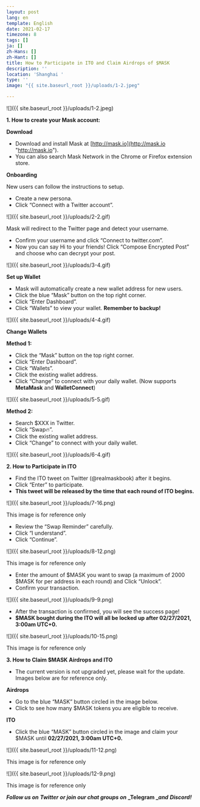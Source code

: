 ```yaml
---
layout: post
lang: en
template: English
date: 2021-02-17
timezone: 8
tags: []
ja: []
zh-Hans: []
zh-Hant: []
title: How to Participate in ITO and Claim Airdrops of $MASK
description: ''
location: 'Shanghai '
type: ''
image: "{{ site.baseurl_root }}/uploads/1-2.jpeg"

---
```

![]({{ site.baseurl_root }}/uploads/1-2.jpeg)

**1. How to create your Mask account:**

**Download**

* Download and install Mask at [http://mask.io](http://mask.io "http://mask.io").
* You can also search Mask Network in the Chrome or Firefox extension store.

**Onboarding**

New users can follow the instructions to setup.

* Create a new persona.
* Click “Connect with a Twitter account”.

![]({{ site.baseurl_root }}/uploads/2-2.gif)

Mask will redirect to the Twitter page and detect your username.

* Confirm your username and click “Connect to twitter.com”.
* Now you can say Hi to your friends! Click “Compose Encrypted Post” and choose who can decrypt your post.

![]({{ site.baseurl_root }}/uploads/3-4.gif)

**Set up Wallet**

* Mask will automatically create a new wallet address for new users.
* Click the blue “Mask” button on the top right corner.
* Click “Enter Dashboard”.
* Click “Wallets” to view your wallet. **Remember to backup!**

![]({{ site.baseurl_root }}/uploads/4-4.gif)

**Change Wallets**

**Method 1:**

* Click the “Mask” button on the top right corner.
* Click “Enter Dashboard”.
* Click “Wallets”.
* Click the existing wallet address.
* Click “Change” to connect with your daily wallet. (Now supports **MetaMask** and **WalletConnect**)

![]({{ site.baseurl_root }}/uploads/5-5.gif)

**Method 2:**

* Search $XXX in Twitter.
* Click “Swap🔥”.
* Click the existing wallet address.
* Click “Change” to connect with your daily wallet.

![]({{ site.baseurl_root }}/uploads/6-4.gif)

**2. How to Participate in ITO**

* Find the ITO tweet on Twitter (@realmaskbook) after it begins.
* Click “Enter” to participate.
* **This tweet will be released by the time that each round of ITO begins.**

![]({{ site.baseurl_root }}/uploads/7-16.png)

This image is for reference only

* Review the “Swap Reminder” carefully.
* Click “I understand”.
* Click “Continue”.

![]({{ site.baseurl_root }}/uploads/8-12.png)

This image is for reference only

* Enter the amount of $MASK you want to swap (a maximum of 2000 $MASK for per address in each round) and Click “Unlock”.
* Confirm your transaction.

![]({{ site.baseurl_root }}/uploads/9-9.png)

* After the transaction is confirmed, you will see the success page!
* **$MASK bought during the ITO will all be locked up after 02/27/2021, 3:00am UTC+0.**

![]({{ site.baseurl_root }}/uploads/10-15.png)

This image is for reference only

**3. How to Claim $MASK Airdrops and ITO**

* The current version is not upgraded yet, please wait for the update. Images below are for reference only.

**Airdrops**

* Go to the blue “MASK” button circled in the image below.
* Click to see how many $MASK tokens you are eligible to receive.

**ITO**

* Click the blue “MASK” button circled in the image and claim your $MASK until **02/27/2021, 3:00am UTC+0.**

![]({{ site.baseurl_root }}/uploads/11-12.png)

This image is for reference only

![]({{ site.baseurl_root }}/uploads/12-9.png)

This image is for reference only

**_Follow us on_** **_Twitter_** **_or join our chat groups on_** **_Telegram __and_** **_Discord!_**